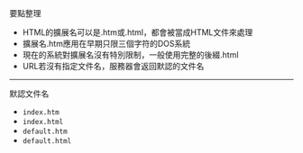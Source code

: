 要點整理
- HTML的擴展名可以是.htm或.html，都會被當成HTML文件來處理
- 擴展名.htm應用在早期只限三個字符的DOS系統
- 現在的系統對擴展名沒有特別限制，一般使用完整的後綴.html
- URL若沒有指定文件名，服務器會返回默認的文件名

---

默認文件名
- `index.htm`
- `index.html`
- `default.htm`
- `default.html`